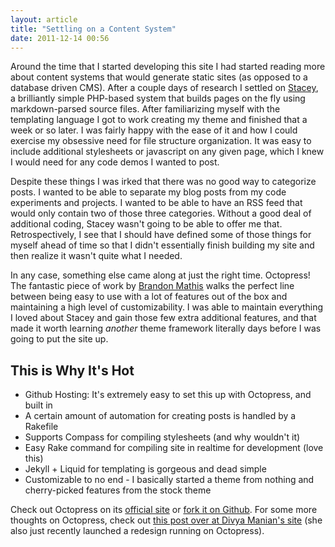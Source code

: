```yaml
---
layout: article
title: "Settling on a Content System"
date: 2011-12-14 00:56
---
```

Around the time that I started developing this site I had started reading more about content systems that would generate static sites (as opposed to a database driven CMS). After a couple days of research I settled on [Stacey](http://www.staceyapp.com), a brilliantly simple PHP-based system that builds pages on the fly using markdown-parsed source files. After familiarizing myself with the templating language I got to work creating my theme and finished that a week or so later. I was fairly happy with the ease of it and how I could exercise my obsessive need for file structure organization. It was easy to include additional stylesheets or javascript on any given page, which I knew I would need for any code demos I wanted to post. 

Despite these things I was irked that there was no good way to categorize posts. I wanted to be able to separate my blog posts from my code experiments and projects. I wanted to be able to have an RSS feed that would only contain two of those three categories. Without a good deal of additional coding, Stacey wasn't going to be able to offer me that. Retrospectively, I see that I should have defined some of those things for myself ahead of time so that I didn't essentially finish building my site and then realize it wasn't quite what I needed.

In any case, something else came along at just the right time. Octopress! The fantastic piece of work by [Brandon Mathis](http://brandonmathis.com/) walks the perfect line between being easy to use with a lot of features out of the box and maintaining a high level of customizability. I was able to maintain everything I loved about Stacey and gain those few extra additional features, and that made it worth learning *another* theme framework literally days before I was going to put the site up.

This is Why It's Hot
--------------------

- Github Hosting: It's extremely easy to set this up with Octopress, and built in
- A certain amount of automation for creating posts is handled by a Rakefile
- Supports Compass for compiling stylesheets (and why wouldn't it)
- Easy Rake command for compiling site in realtime for development (love this)
- Jekyll + Liquid for templating is gorgeous and dead simple
- Customizable to no end - I basically started a theme from nothing and cherry-picked features from the stock theme
  
Check out Octopress on its [official site](http://octopress.org/) or [fork it on Github](https://github.com/imathis/octopress). For some more thoughts on Octopress, check out [this post over at Divya Manian's site](http://nimbupani.com/redesign-notes.html) (she also just recently launched a redesign running on Octopress).
